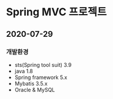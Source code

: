 # Spring MVC 프로젝트

## 2020-07-29

### 개발환경
* sts(Spring tool suit) 3.9
* java 1.8
* Spring framework 5.x
* Mybatis 3.5.x
* Oracle & MySQL